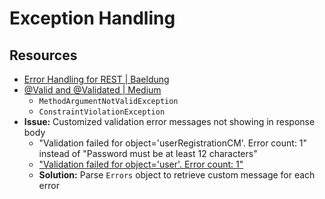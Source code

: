 # Exception Handling

## Resources
- [Error Handling for REST | Baeldung](https://www.baeldung.com/exception-handling-for-rest-with-spring)
- [@Valid and @Validated | Medium](https://medium.com/javarevisited/are-you-using-valid-and-validated-annotations-wrong-b4a35ac1bca4)
    - `MethodArgumentNotValidException`
    - `ConstraintViolationException`
- **Issue:** Customized validation error messages not showing in response body
    - "Validation failed for object='userRegistrationCM'. Error count: 1" instead of "Password must be at least 12 characters"
    - ["Validation failed for object='user'. Error count: 1"](https://stackoverflow.com/questions/65023750/validation-failed-for-object-user-error-count-1-instead-of-email-must-not)
    - **Solution:** Parse `Errors` object to retrieve custom message for each error